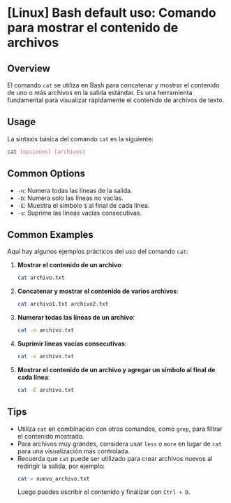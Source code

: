 # [Linux] Bash default uso: Comando para mostrar el contenido de archivos

## Overview
El comando `cat` se utiliza en Bash para concatenar y mostrar el contenido de uno o más archivos en la salida estándar. Es una herramienta fundamental para visualizar rápidamente el contenido de archivos de texto.

## Usage
La sintaxis básica del comando `cat` es la siguiente:

```bash
cat [opciones] [archivos]
```

## Common Options
- `-n`: Numera todas las líneas de la salida.
- `-b`: Numera solo las líneas no vacías.
- `-E`: Muestra el símbolo `$` al final de cada línea.
- `-s`: Suprime las líneas vacías consecutivas.

## Common Examples
Aquí hay algunos ejemplos prácticos del uso del comando `cat`:

1. **Mostrar el contenido de un archivo**:
   ```bash
   cat archivo.txt
   ```

2. **Concatenar y mostrar el contenido de varios archivos**:
   ```bash
   cat archivo1.txt archivo2.txt
   ```

3. **Numerar todas las líneas de un archivo**:
   ```bash
   cat -n archivo.txt
   ```

4. **Suprimir líneas vacías consecutivas**:
   ```bash
   cat -s archivo.txt
   ```

5. **Mostrar el contenido de un archivo y agregar un símbolo al final de cada línea**:
   ```bash
   cat -E archivo.txt
   ```

## Tips
- Utiliza `cat` en combinación con otros comandos, como `grep`, para filtrar el contenido mostrado.
- Para archivos muy grandes, considera usar `less` o `more` en lugar de `cat` para una visualización más controlada.
- Recuerda que `cat` puede ser utilizado para crear archivos nuevos al redirigir la salida, por ejemplo:
  ```bash
  cat > nuevo_archivo.txt
  ``` 
  Luego puedes escribir el contenido y finalizar con `Ctrl + D`.